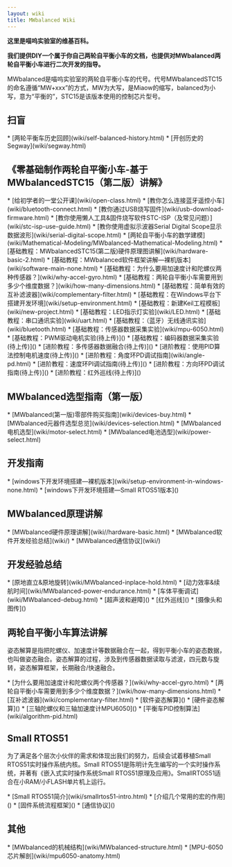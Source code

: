 ```yaml
---
layout: wiki
title: MWbalanced Wiki
---
```


<div class="jumbotron">
<b>
    <p class="lead">这里是喵呜实验室的维基百科。</p>
    <p class="lead">我们提供DIY一个属于你自己两轮自平衡小车的文档，也提供对MWbalanced两轮自平衡小车进行二次开发的指导。 </p>
</b>
</div>

<p>MWbalanced是喵呜实验室的两轮自平衡小车的代号。代号MWbalancedSTC15的命名遵循“MW+xxx”的方式，MW为大写，是Miaow的缩写，balanced为小写，意为“平衡的”，STC15是该版本使用的控制芯片型号。</p>

<h2>扫盲</h2>
* [两轮平衡车历史回顾](wiki/self-balanced-history.html)
* [开创历史的Segway](wiki/segway.html)

<h2>《零基础制作两轮自平衡小车-基于MWbalancedSTC15（第二版）讲解》</h2>
* [给初学者的一堂公开课](wiki/open-class.html)
* [教你怎么连接蓝牙遥控小车](wiki/bluetooth-connect.html)
* [教你通过USB烧写固件](wiki/usb-download-firmware.html)
* [教你使用懒人工具&固件烧写软件STC-ISP（及常见问题）](wiki/stc-isp-use-guide.html)
* [教你使用虚拟示波器Serial Digital Scope显示数据波形](wiki/serial-digital-scope.html)
* [两轮自平衡小车的数学建模](wiki/Mathematical-Modeling/MWbalanced-Mathematical-Modeling.html)
* [基础教程：MWbalancedSTC15(第二版)硬件原理图讲解](wiki/hardware-basic-2.html)
* [基础教程：MWbalanced软件框架讲解—裸机版本](wiki/software-main-none.html)
* [基础教程：为什么要用加速度计和陀螺仪两种传感器？](wiki/why-accel-gyro.html)
* [基础教程：两轮自平衡小车需要用到多少个维度数据？](wiki/how-many-dimensions.html)
* [基础教程：简单有效的互补滤波器](wiki/complementary-filter.html)
* [基础教程：在Windows平台下搭建开发环境](wiki/setup-environment.html)
* [基础教程：新建Keil工程模板](wiki/new-project.html)
* [基础教程：LED指示灯实验](wiki/LED.html)
* [基础教程：串口通讯实验](wiki/uart.html)
* [基础教程：（蓝牙）无线通讯实验](wiki/bluetooth.html)
* [基础教程：传感器数据采集实验](wiki/mpu-6050.html)
* [基础教程：PWM驱动电机实验(待上传)]()
* [基础教程：编码器数据采集实验(待上传)]()
* [进阶教程：多传感器数据融合(待上传)]()
* [进阶教程：使用PID算法控制电机速度(待上传)]()
* [进阶教程：角度环PD调试指南](wiki/angle-pd.html)
* [进阶教程：速度环PI调试指南(待上传)]()
* [进阶教程：方向环PD调试指南(待上传)]()
* [进阶教程：红外巡线(待上传)]()


<h2>MWbalanced选型指南（第一版）</h2>
* [MWbalanced(第一版)零部件购买指南](wiki/devices-buy.html)
* [MWbalanced元器件选型总览](wiki/devices-selection.html)
* [MWbalanced电机选型](wiki/motor-select.html)
* [MWbalanced电池选型](wiki/power-select.html)

<h2 id="rd">开发指南</h2>
* [windows下开发环境搭建—裸机版本](wiki/setup-environment-in-windows-none.html)
* [windows下开发环境搭建—Small RTOS51版本]()

<h2>MWbalanced原理讲解</h2>
* [MWbalanced硬件原理讲解](wiki//hardware-basic.html)
* [MWbalanced软件开发经验总结](wiki/)
* [MWbalanced通信协议](wiki/)

<h2 id="exp">开发经验总结</h2>
* [原地直立&原地旋转](wiki/MWbalanced-inplace-hold.html)
* [动力效率&续航时间](wiki/MWbalanced-power-endurance.html)
* [车体平衡调试](wiki/MWbalanced-debug.html)
* [超声波和避障]()
* [红外巡线]()
* [摄像头和图传]()

<h2 id="quadcopter-dev">两轮自平衡小车算法讲解</h2>
<p>姿态解算是指把陀螺仪、加速度计等数据融合在一起，得到平衡小车的姿态数据，也叫做姿态融合。姿态解算的过程，涉及到传感器数据读取与滤波，四元数与旋转，姿态解算框架，长期融合/快速融合。</p>
* [为什么要用加速度计和陀螺仪两个传感器？](wiki/why-accel-gyro.html)
* [两轮自平衡小车需要用到多少个维度数据？](wiki/how-many-dimensions.html)
* [互补滤波器](wiki/complementary-filter.html)
* [软件姿态解算]()
* [硬件姿态解算]()
* [三轴陀螺仪和三轴加速度计MPU6050]()
* [平衡车PID控制算法](wiki/algorithm-pid.html)

<h2 id="crazyflie">Small RTOS51</h2>
<p>为了满足各个层次小伙伴的需求和体现出我们的努力，后续会试着移植Small RTOS51实时操作系统内核。Small RTOS51是陈明计先生编写的一个实时操作系统，并著有《嵌入式实时操作系统Small RTOS51原理及应用》。SmallRTOS51适合在小RAM/小FLASH单片机上运行。</p>
* [Small RTOS51简介](wiki/smallrtos51-intro.html)
* [介绍几个常用的宏的作用]()
* [固件系统流程框架]()
* [通信协议]()

<h2 id="other">其他</h2>
* [MWbalanced的机械结构](wiki/MWbalanced-structure.html)
* [MPU-6050芯片解剖](wiki/mpu6050-anatomy.html)
